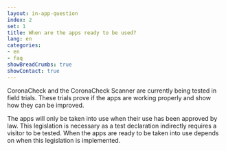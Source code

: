 ```yaml
---
layout: in-app-question
index: 2
set: 1
title: When are the apps ready to be used?  
lang: en
categories:
- en
- faq
showBreadCrumbs: true
showContact: true
---
```

CoronaCheck and the CoronaCheck Scanner are currently being tested in field trials. These trials prove if the apps are working properly and show how they can be improved.

The apps will only be taken into use when their use has been approved by law. This legislation is necessary as a test declaration indirectly requires a visitor to be tested. When the apps are ready to be taken into use depends on when this legislation is implemented. 
